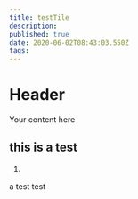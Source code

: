 ```yaml
---
title: testTile
description: 
published: true
date: 2020-06-02T08:43:03.550Z
tags: 
---
```


# Header
Your content here

## this is a test 
1.
a test test 